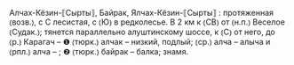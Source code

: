 ---
---

Алчах-Кёзин-⟦Сырты⟧, Байрак, Ялчах-Кёзин-⟦Сырты⟧
: протяженная ⦅возв.⦆, с С лесистая, с ⦅Ю⦆ в редколесье. В 2 км к ⦅СВ⦆ от ⦅н.п.⦆ Веселое ⦅Судак.⦆; тянется параллельно алуштинскому шоссе, к ⦅С⦆ от него, до ⦅р.⦆ Карагач – ❶ ⦅тюрк.⦆ алчак – низкий, подлый; ⦅ср.⦆ алча – алыча и ⦅рпл.⦆ алча – ; ❷ ⦅тюрк.⦆ байрак – балка; знамя.
